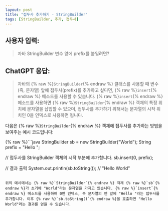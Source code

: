 ```yaml
---
layout: post
title: "접두사 추가하기 - StringBuilder"
tags: [StringBuilder, 추가, 접두사]
---
```


## 사용자 입력:
> 자바 StringBuilder 변수 앞에 prefix를 붙일려면?

## ChatGPT 응답:
> 자바의 {% raw %}`StringBuilder`{% endraw %} 클래스를 사용할 때 변수(즉, 문자열) 앞에 접두사(prefix)를 추가하고 싶다면, {% raw %}`insert`{% endraw %} 메소드를 사용할 수 있습니다. {% raw %}`insert`{% endraw %} 메소드를 사용하면 {% raw %}`StringBuilder`{% endraw %} 객체의 특정 위치에 문자열을 삽입할 수 있으며, 접두사를 추가하기 위해서는 문자열의 시작 위치인 0을 인덱스로 사용하면 됩니다.

다음은 {% raw %}`StringBuilder`{% endraw %} 객체에 접두사를 추가하는 방법을 보여주는 예시 코드입니다:

{% raw %}```java
StringBuilder sb = new StringBuilder("World");
String prefix = "Hello ";

// 접두사를 StringBuilder 객체의 시작 부분에 추가합니다.
sb.insert(0, prefix);

// 결과 출력
System.out.println(sb.toString()); // "Hello World"
```{% endraw %}

위의 예시에서는 {% raw %}`StringBuilder`{% endraw %} 객체 {% raw %}`sb`{% endraw %}가 초기에 "World"라는 문자열을 가지고 있습니다. {% raw %}`insert`{% endraw %} 메소드를 사용하여 0번 인덱스, 즉 문자열의 맨 앞에 "Hello "라는 접두사를 추가합니다. 이후 {% raw %}`sb.toString()`{% endraw %}을 호출하면 "Hello World"라는 결과를 얻을 수 있습니다.


